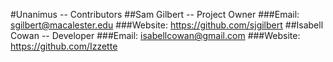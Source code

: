 <!--
	Unanimus - CONTRIBUTORS.md
	Copyright (c) 2015 Sam Gilbert et. al.
-->
#Unanimus -- Contributors
##Sam Gilbert -- Project Owner
###Email: sgilbert@macalester.edu
###Website: https://github.com/sjgilbert
##Isabell Cowan -- Developer
###Email: isabellcowan@gmail.com
###Website: https://github.com/Izzette
<!-- vim : set ts=2 sw=2 et syn=markdown : -->
